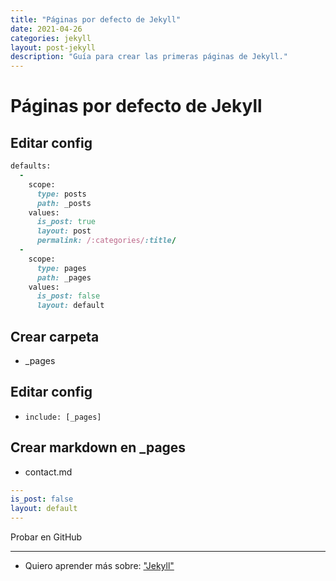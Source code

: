 ```yaml
---
title: "Páginas por defecto de Jekyll"
date: 2021-04-26
categories: jekyll
layout: post-jekyll
description: "Guía para crear las primeras páginas de Jekyll."
---
```


# Páginas por defecto de Jekyll

## Editar config

````ruby
defaults:
  -
    scope:
      type: posts
      path: _posts
    values:
      is_post: true
      layout: post
      permalink: /:categories/:title/
  -
    scope:
      type: pages
      path: _pages
    values:
      is_post: false
      layout: default
````

## Crear carpeta
- _pages

## Editar config
- `include: [_pages]`

## Crear markdown en _pages
- contact.md

````yaml
---
is_post: false
layout: default
---
````

Probar en GitHub

---

- Quiero aprender más sobre: ["Jekyll"](../00/jekyll)
